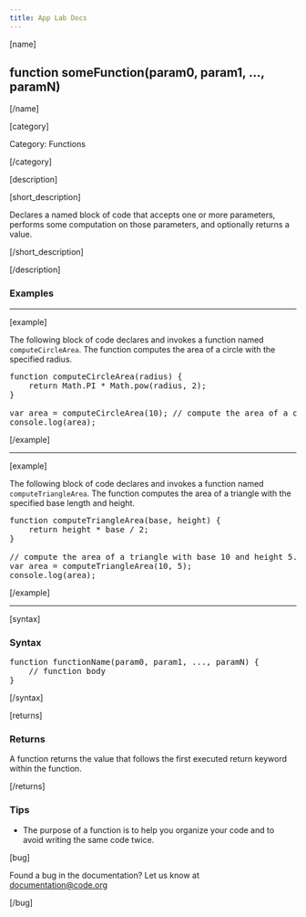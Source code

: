 ```yaml
---
title: App Lab Docs
---
```


[name]

## function someFunction(param0, param1, ..., paramN)

[/name]


[category]

Category: Functions

[/category]

[description]

[short_description]

Declares a named block of code that accepts one or more parameters, performs some computation on those parameters, and optionally returns a value.

[/short_description]

[/description]

### Examples
____________________________________________________

[example]

The following block of code declares and invokes a function named `computeCircleArea`. The function computes the area of a circle with the specified radius.

<pre>
function computeCircleArea(radius) {
    return Math.PI * Math.pow(radius, 2);
}

var area = computeCircleArea(10); // compute the area of a circle with the radius 10
console.log(area);
</pre>

[/example]

____________________________________________________

[example]

The following block of code declares and invokes a function named `computeTriangleArea`. The function computes the area of a triangle with the specified base length and height.

<pre>
function computeTriangleArea(base, height) {
    return height * base / 2;
}

// compute the area of a triangle with base 10 and height 5.
var area = computeTriangleArea(10, 5);
console.log(area);
</pre>

[/example]

____________________________________________________

[syntax]

### Syntax
<pre>
function functionName(param0, param1, ..., paramN) {
    // function body
}
</pre>

[/syntax]

[returns]

### Returns
A function returns the value that follows the first executed return keyword within the function.

[/returns]

### Tips
- The purpose of a function is to help you organize your code and to avoid writing the same code twice.

[bug]

Found a bug in the documentation? Let us know at documentation@code.org

[/bug]
